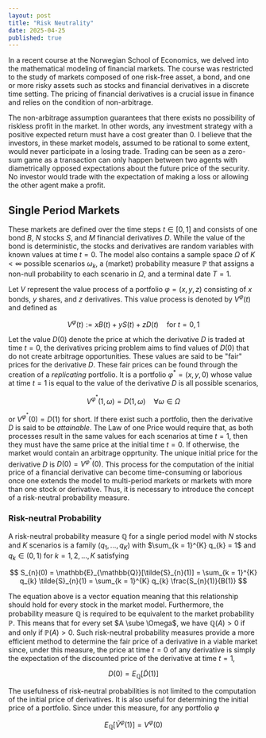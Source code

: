 ```yaml
---
layout: post
title: "Risk Neutrality"
date: 2025-04-25
published: true
---
```


In a recent course at the Norwegian School of Economics, we delved into the mathematical modeling of financial markets. The course was restricted to the study of markets composed of one risk-free asset, a bond, and one or more risky assets such as stocks and financial derivatives in a discrete time setting. The pricing of financial derivatives is a crucial issue in finance and relies on the condition of non-arbitrage.

The non-arbitrage assumption guarantees that there exists no possibility of riskless profit in the market. In other words, any investment strategy with a positive expected return must have a cost greater than $0$. I believe that the investors, in these market models, assumed to be rational to some extent, would never participate in a losing trade. Trading can be seen as a zero-sum game as a transaction can only happen between two agents with diametrically opposed expectations about the future price of the security. No investor would trade with the expectation of making a loss or allowing the other agent make a profit.

## Single Period Markets

These markets are defined over the time steps $t \in [0, 1]$ and consists of one bond $B$, $N$ stocks $S$, and $M$ financial derivatives $D$. While the value of the bond is deterministic, the stocks and derivatives are random variables with known values at time $t = 0$. The model also contains a sample space $\Omega$ of $K < \infty$ possible scenarios $\omega_{k}$, a (market) probability measure $\mathbb{P}$ that assigns a non-null probability to each scenario in $\Omega$, and a terminal date $T = 1$.

Let $V$ represent the value process of a portfolio $\varphi = (x, y, z)$ consisting of $x$ bonds, $y$ shares, and $z$ derivatives. This value process is denoted by $V^{\varphi}(t)$ and defined as

$$
V^{\varphi}(t) := xB(t) + yS(t) + zD(t) \quad \text{for } t = 0, 1
$$

Let the value $D(0)$ denote the price at which the derivative $D$ is traded at time $t = 0$, the derivatives pricing problem aims to find values of $D(0)$ that do not create arbitrage opportunities. These values are said to be "fair" prices for the derivative $D$. These fair prices can be found through the creation of a *replicating* portfolio. It is a portfolio $\varphi^{*} = (x, y, 0)$ whose value at time $t = 1$ is equal to the value of the derivative $D$ is all possible scenarios,

$$
V^{\varphi^{*}}(1, \omega) = D(1, \omega) \quad \forall \omega \in \Omega
$$

or $V^{\varphi^{\ast}}(0) = D(1)$ for short. If there exist such a portfolio, then the derivative $D$ is said to be *attainable*. The Law of one Price would require that, as both processes result in the same values for each scenarios at time $t = 1$, then they must have the same price at the initial time $t = 0$. If otherwise, the market would contain an arbitrage opprtunity. The unique initial price for the derivative $D$ is $D(0) = V^{\varphi^{*}}(0)$. This process for the computation of the initial price of a financial derivative can become time-consuming or laborious once one extends the model to multi-period markets or markets with more than one stock or derivative. Thus, it is necessary to introduce the concept of a risk-neutral probability measure.

### Risk-neutral Probability

A risk-neutral probability measure $\mathbb{Q}$ for a single period model with $N$ stocks and $K$ scenarios is a family $(q_{1}, \dots, q_{K})$ with $\sum_{k = 1}^{K} q_{k} = 1$ and $q_{k} \in (0, 1)$ for $k = 1, 2, \dots, K$ satisfying

$$
S_{n}(0) = \mathbb{E}_{\mathbb{Q}}[\tilde{S}_{n}(1)] = \sum_{k = 1}^{K} q_{k} \tilde{S}_{n}(1) = \sum_{k = 1}^{K} q_{k} \frac{S_{n}(1)}{B(1)}
$$

The equation above is a vector equation meaning that this relationship should hold for every stock in the market model. Furthermore, the probability measure $\mathbb{Q}$ is required to be equivalent to the market probability $\mathbb{P}$. This means that for every set $A \sube \Omega$, we have $\mathbb{Q}(A) > 0$ if and only if $\mathbb{P}(A) > 0$. Such risk-neutral probability measures provide a more efficient method to determine the fair price of a derivative in a viable market since, under this measure, the price at time $t = 0$ of any derivative is simply the expectation of the discounted price of the derivative at time $t = 1$,

$$
D(0) = E_{\mathbb{Q}}[\tilde{D}(1)]
$$

The usefulness of risk-neutral probabilities is not limited to the computation of the initial price of derivatives. It is also useful for determining the initial price of a portfolio. Since under this measure, for any portfolio $\varphi$

$$
E_{\mathbb{Q}}[\tilde{V}^{\varphi}(1)] = V^{\varphi}(0)
$$